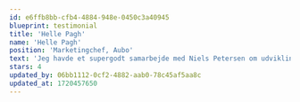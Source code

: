 ```yaml
---
id: e6ffb8bb-cfb4-4884-948e-0450c3a40945
blueprint: testimonial
title: 'Helle Pagh'
name: 'Helle Pagh'
position: 'Marketingchef, Aubo'
text: 'Jeg havde et supergodt samarbejde med Niels Petersen om udviklingen af vores og vores datterselskabs hjemmesider. Det var en lang proces - men det har været fint, det er ikke hver dag man vælger at få nye hjemmesider. Vi har i den grad fået to sider der skiller sig væsentligt ud fra de sider vi havde. Flere rettelser tog vi direkte over telefonen, hvilket fungerede godt og imødekommenhed.'
stars: 4
updated_by: 06bb1112-0cf2-4882-aab0-78c45af5aa8c
updated_at: 1720457650
---
```

